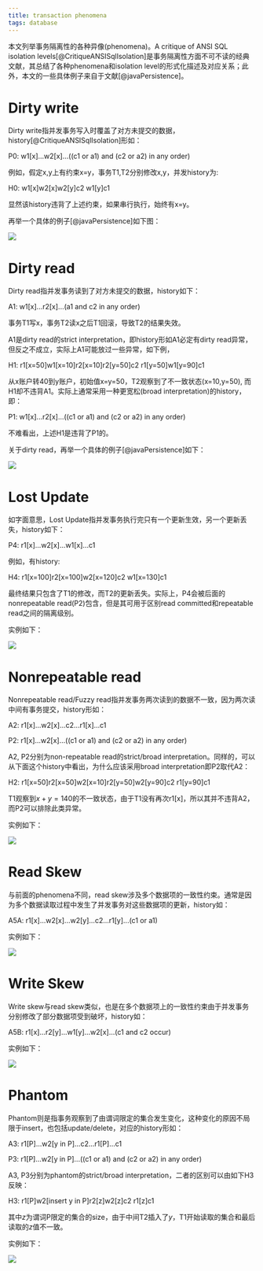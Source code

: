 ```yaml
---
title: transaction phenomena
tags: database
---
```


本文列举事务隔离性的各种异像(phenomena)。A critique of ANSI SQL isolation levels[@CritiqueANSISqlIsolation]是事务隔离性方面不可不读的经典文献，其总结了各种phenomena和isolation level的形式化描述及对应关系；此外，本文的一些具体例子来自于文献[@javaPersistence]。

# Dirty write

Dirty write指并发事务写入时覆盖了对方未提交的数据，history[@CritiqueANSISqlIsolation]形如：

P0: w1[x]...w2[x]...((c1 or a1) and (c2 or a2) in any order)

例如，假定x,y上有约束x=y，事务T1,T2分别修改x,y，并发history为:

H0: w1[x]w2[x]w2[y]c2 w1[y]c1

显然该history违背了上述约束，如果串行执行，始终有x=y。

再举一个具体的例子[@javaPersistence]如下图：

![](/files/dirty_write.PNG)

# Dirty read

Dirty read指并发事务读到了对方未提交的数据，history如下：

A1: w1[x]...r2[x]...(a1 and c2 in any order)

事务T1写x，事务T2读x之后T1回滚，导致T2的结果失效。

A1是dirty read的strict interpretation，即history形如A1必定有dirty read异常，但反之不成立，实际上A1可能放过一些异常，如下例，

H1: r1[x=50]w1[x=10]r2[x=10]r2[y=50]c2 r1[y=50]w1[y=90]c1

从x账户转40到y账户，初始值x=y=50，T2观察到了不一致状态(x=10,y=50), 而H1却不违背A1。实际上通常采用一种更宽松(broad interpretation)的history，即：

P1: w1[x]...r2[x]...((c1 or a1) and (c2 or a2) in any order)

不难看出，上述H1是违背了P1的。

关于dirty read，再举一个具体的例子[@javaPersistence]如下：

![](/files/dirty_read.PNG)

# Lost Update

如字面意思，Lost Update指并发事务执行完只有一个更新生效，另一个更新丢失，history如下：

P4: r1[x]...w2[x]...w1[x]...c1

例如，有history:

H4: r1[x=100]r2[x=100]w2[x=120]c2 w1[x=130]c1

最终结果只包含了T1的修改，而T2的更新丢失。实际上，P4会被后面的nonrepeatable read(P2)包含，但是其可用于区别read committed和repeatable read之间的隔离级别。

实例如下：

![](/files/lost_update.PNG)

# Nonrepeatable read

Nonrepeatable read/Fuzzy read指并发事务两次读到的数据不一致，因为两次读中间有事务提交，history形如：

A2: r1[x]...w2[x]...c2...r1[x]...c1

P2: r1[x]...w2[x]...((c1 or a1) and (c2 or a2) in any order)

A2, P2分别为non-repeatable read的strict/broad interpretation。同样的，可以从下面这个history中看出，为什么应该采用broad interpretation即P2取代A2：

H2: r1[x=50]r2[x=50]w2[x=10]r2[y=50]w2[y=90]c2 r1[y=90]c1

T1观察到$x+y=140$的不一致状态，由于T1没有再次r1[x]，所以其并不违背A2，而P2可以排除此类异常。

实例如下：

![](/files/nonrepeatable_read.PNG)

# Read Skew

与前面的phenomena不同，read skew涉及多个数据项的一致性约束。通常是因为多个数据读取过程中发生了并发事务对这些数据项的更新，history如：

A5A: r1[x]...w2[x]...w2[y]...c2...r1[y]...(c1 or a1)

实例如下：

![](/files/read_skew.PNG)

# Write Skew 

Write skew与read skew类似，也是在多个数据项上的一致性约束由于并发事务分别修改了部分数据项受到破坏，history如：

A5B: r1[x]...r2[y]...w1[y]...w2[x]...(c1 and c2 occur)

实例如下：

![](/files/write_skew.PNG)

# Phantom

Phantom则是指事务观察到了由谓词限定的集合发生变化，这种变化的原因不局限于insert，也包括update/delete，对应的history形如：

A3: r1[P]...w2[y in P]...c2...r1[P]...c1

P3: r1[P]...w2[y in P]...((c1 or a1) and (c2 or a2) in any order)

A3, P3分别为phantom的strict/broad interpretation，二者的区别可以由如下H3反映：

H3: r1[P]w2[insert y in P]r2[z]w2[z]c2 r1[z]c1

其中$z$为谓词P限定的集合的size，由于中间T2插入了$y$，T1开始读取的集合和最后读取的$z$值不一致。

实例如下：

![](/files/phantom_read.png)

